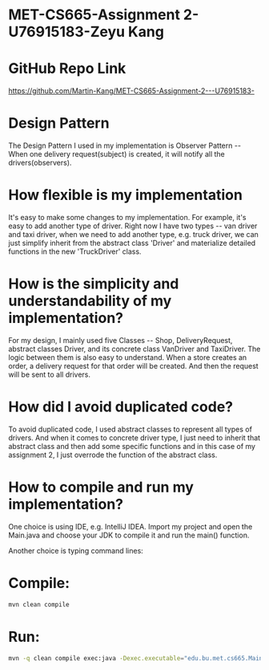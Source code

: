 # MET-CS665-Assignment 2-U76915183-Zeyu Kang

# GitHub Repo Link

https://github.com/Martin-Kang/MET-CS665-Assignment-2---U76915183-

# Design Pattern

The Design Pattern I used in my implementation is Observer Pattern -- When one delivery request(subject) is created, it will notify all the drivers(observers).


# How flexible is my implementation

It's easy to make some changes to my implementation. For example, it's easy to add another type of driver. Right now I have two types -- van driver and taxi driver, when we need to add another type, e.g. truck driver, we can 
just simplify inherit from the abstract class 'Driver' and materialize detailed functions in the new 'TruckDriver' class. 



# How is the simplicity and understandability of my implementation?

For my design, I mainly used five Classes -- Shop, DeliveryRequest, abstract classes Driver, and its concrete class VanDriver and TaxiDriver. The logic between them is also easy to understand. 
When a store creates an order, a delivery request for that order will be created. And then the request will be sent to all drivers.



# How did I avoid duplicated code?

To avoid duplicated code, I used abstract classes to represent all types of drivers. And when it comes to concrete driver type, I just need to inherit that abstract class and then add some specific functions and in this case
of my assignment 2, I just overrode the function of the abstract class.



# How to compile and run my implementation?


One choice is using IDE, e.g. IntelliJ IDEA. Import my project and open the Main.java and choose your JDK to compile it and run the main() function.


Another choice is typing command lines:


# Compile: 

```bash
mvn clean compile
``` 

# Run:

```bash
mvn -q clean compile exec:java -Dexec.executable="edu.bu.met.cs665.Main" -Dlog4j.configuration="file:log4j.properties"
```


